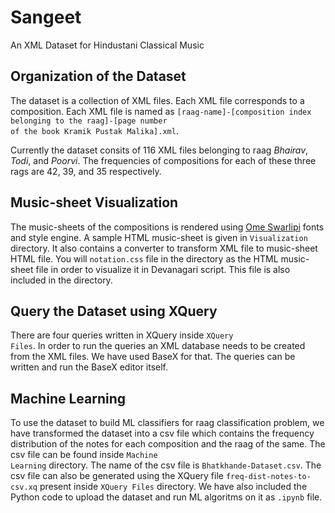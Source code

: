 # Sangeet
An XML Dataset for Hindustani Classical Music

## Organization of the Dataset
The dataset is a collection of XML files. Each XML file corresponds to a composition. Each XML file is named as <code>[raag-name]-[composition index belonging to the raag]-[page number of the book Kramik Pustak Malika].xml</code>.

Currently the dataset consits of 116 XML files belonging to raag _Bhairav_, _Todi_, and _Poorvi_. The frequencies of compositions for each of these three rags are 42, 39, and 35 respectively.

## Music-sheet Visualization
The music-sheets of the compositions is rendered using [Ome Swarlipi](https://omenad.github.io/fonts/ome-swarlipi/) fonts and style engine. A sample HTML music-sheet is given in <code>Visualization</code> directory. It also contains a converter to transform XML file to music-sheet HTML file. You will <code>notation.css</code> file in the directory as the HTML music-sheet file in order to visualize it in Devanagari script. This file is also included in the directory.


## Query the Dataset using XQuery
There are four queries written in XQuery inside <code>XQuery Files</code>. In order to run the queries an XML database needs to be created from the XML files. We have used BaseX for that. The queries can be written and run the BaseX editor itself.

## Machine Learning
To use the dataset to build ML classifiers for raag classification problem, we have transformed the dataset into a csv file which contains the frequency distribution of the notes for each composition and the raag of the same. The csv file can be found inside <code>Machine Learning</code> directory. The name of the csv file is <code>Bhatkhande-Dataset.csv</code>. The csv file can also be generated using the XQuery file <code>freq-dist-notes-to-csv.xq</code> present inside <code>XQuery Files</code> directory. We have also included the Python code to upload the dataset and run ML algoritms on it as <code>.ipynb</code> file.
